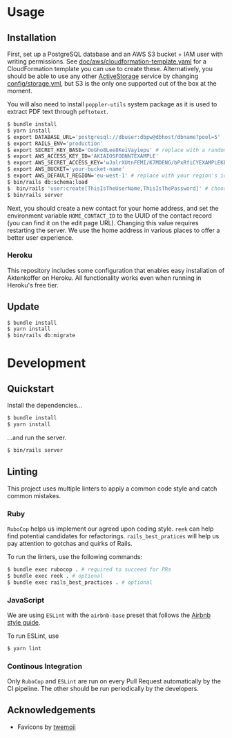 # Usage

## Installation

First, set up a PostgreSQL database and an AWS S3 bucket + IAM user with writing permissions.
See [doc/aws/cloudformation-template.yaml](doc/aws/cloudformation-template.yaml) for a CloudFormation template you can use to create these.
Alternatively, you should be able to use any other [ActiveStorage](https://edgeguides.rubyonrails.org/active_storage_overview.html) service by changing [config/storage.yml](config/storage.yml), but S3 is the only one supported out of the box at the moment.

You will also need to install `poppler-utils` system package as it is used to extract PDF text through `pdftotext`.

```sh
$ bundle install
$ yarn install
$ export DATABASE_URL='postgresql://dbuser:dbpw@dbhost/dbname?pool=5'
$ export RAILS_ENV='production'
$ export SECRET_KEY_BASE='OoGho8Lee8KeiVayiepu' # replace with a randomly generated key you store securely
$ export AWS_ACCESS_KEY_ID='AKIAIOSFODNN7EXAMPLE'
$ export AWS_SECRET_ACCESS_KEY='wJalrXUtnFEMI/K7MDENG/bPxRfiCYEXAMPLEKEY'
$ export AWS_BUCKET='your-bucket-name'
$ export AWS_DEFAULT_REGION='eu-west-1' # replace with your region's identifier
$ bin/rails db:schema:load
$  bin/rails 'user:create[ThisIsTheUserName,ThisIsThePassword]' # choose a strong password, avoid password being stored in terminal history
$ bin/rails server
```

Next, you should create a new contact for your home address, and set the environment variable `HOME_CONTACT_ID` to the UUID of the contact record (you can find it on the edit page URL).
Changing this value requires restarting the server.
We use the home address in various places to offer a better user experience.

### Heroku
This repository includes some configuration that enables easy installation of Aktenkoffer on Heroku.
All functionality works even when running in Heroku's free tier.

## Update
```sh
$ bundle install
$ yarn install
$ bin/rails db:migrate
```

# Development

## Quickstart

Install the dependencies...

```sh
$ bundle install
$ yarn install
```

...and run the server.

```sh
$ bin/rails server
```

## Linting

This project uses multiple linters to apply a common code style and catch common mistakes.

### Ruby

`RuboCop` helps us implement our agreed upon coding style. `reek` can help find potential candidates for refactorings. `rails_best_pratices` will help us pay attention to gotchas and quirks of Rails.

To run the linters, use the following commands:

```sh
$ bundle exec rubocop . # required to succeed for PRs
$ bundle exec reek . # optional
$ bundle exec rails_best_practices . # optional
```

### JavaScript

We are using `ESLint` with the `airbnb-base` preset that follows the [Airbnb style guide](https://github.com/airbnb/javascript).

To run ESLint, use

```sh
$ yarn lint
```

### Continous Integration

Only `RuboCop` and `ESLint` are run on every Pull Request automatically by the CI pipeline. The other should be run periodically by the developers.

## Acknowledgements

+ Favicons by [twemoji](https://twemoji.twitter.com/)
